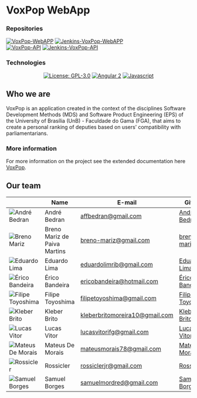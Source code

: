 # VoxPop WebApp
### Repositories

<p align="left">
  <a href="https://github.com/fga-gpp-mds/2018.1-VoxPop-WebApp"><img src="https://img.shields.io/badge/WEB_APP-VoxPop-orange.svg" alt="VoxPop-WebAPP"></a>
    <a href='http://jenkins.voxpop.ml/job/webapp-build/'><img src='http://jenkins.voxpop.ml/job/webapp-build/job/master/badge/icon' alt="Jenkins-VoxPop-WebAPP"></a>
  <br>
  <a href="https://github.com/fga-gpp-mds/2018.1-VoxPop-API"><img src="https://img.shields.io/badge/REST_API-VoxPop-orange.svg" alt="VoxPop-API"></a>
    <a href='http://jenkins.voxpop.ml/job/api-build/'><img src='http://jenkins.voxpop.ml/job/api-build/job/master/badge/icon' alt="Jenkins-VoxPop-API"></a>
</p>

### Technologies

<p align="center">
  <a href="https://opensource.org/licenses/GPL-3.0"><img src="https://img.shields.io/badge/License-GPL-blue.svg" alt="License: GPL-3.0"></a>
  <a href="https://www.npmjs.com/package/angular2"><img src="https://img.shields.io/badge/Angular_2-2.0.0--beta_21-red.svg" alt="Angular 2"></a>
  <a href="https://developer.mozilla.org/en-US/docs/Web/JavaScript"><img src="https://img.shields.io/badge/Javascript-ECMAScript_6-yellow.svg" alt="Javascript"></a>
</p>

## Who we are
VoxPop is an application created in the context of the disciplines Software Development Methods (MDS) and Software Product Engineering (EPS) of the University of Brasília (UnB) - Faculdade do Gama (FGA), that aims to create a personal ranking of deputies based on users’ compatibility with parliamentarians.

### More information 
For more information on the project see the extended documentation here [VoxPop](https://docs.voxpop.ml/).

## Our team

| | Name | E-mail | Github |
|-|------|--------|--------|
|![André Bedran](https://avatars1.githubusercontent.com/u/5595312?s=100&v=4)|André Bedran|affbedran@gmail.com|[André Bedran](https://github.com/affbedran)|
| ![Breno Mariz](https://avatars3.githubusercontent.com/u/21313218?v=4&s=100)| Breno Mariz de Paiva Martins | breno-mariz@gmail.com | [breno-mariz](https://github.com/breno-mariz) |
|![Eduardo Lima](https://avatars0.githubusercontent.com/u/26698993?s=100&v=4)|Eduardo Lima|eduardolimrib@gmail.com|[Eduardo Lima](https://github.com/Eduardolimr) |
|![Érico Bandeira](https://avatars0.githubusercontent.com/u/26394460?s=100&v=4)|Érico Bandeira|ericobandeira@hotmail.com|[Érico Bandeira](https://github.com/ericGOD24) |
|![Filipe Toyoshima](https://avatars3.githubusercontent.com/u/29482983?s=100&v=4)|Filipe Toyoshima|filipetoyoshima@gmail.com|[Filipe Toyoshima](https://github.com/filipetoyoshima) |
|![Kleber Brito](https://avatars2.githubusercontent.com/u/8596276?s=100&v=4)|Kleber Brito|kleberbritomoreira10@gmail.com|[Kleber Brito](https://github.com/kleberbritomoreira10) |
|![Lucas Vitor]()|Lucas Vitor|lucasvitorifg@gmail.com|[Lucas Vitor](https://github.com/Lucas362) |
|![Mateus De Morais](https://avatars1.githubusercontent.com/u/20940145?s=100&v=4)|Mateus De Morais|mateusmorais78@gmail.com|[Mateus De Morais](https://github.com/mateusdemorais) |
|![Rossicler](https://avatars1.githubusercontent.com/u/29635581?s=100&v=4)|Rossicler|rossiclerjr@gmail.com|[Rossicler](https://github.com/rossicler) |
|![Samuel Borges](https://avatars0.githubusercontent.com/u/23219524?s=100&v=4)|Samuel Borges|samuelmordred@gmail.com|[Samuel Borges](https://github.com/SamuelMordred) |

